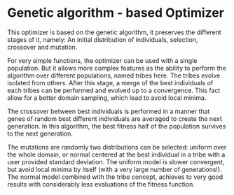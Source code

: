 Genetic algorithm - based Optimizer 
==================================

This optimizer is based on the genetic algorithm, it preserves the different stages of it, namely: An initial distribution of individuals, selection, crossover and mutation.

For very simple functions, the optimizer can be used with a single population. But it allows more complex features as the ability to perform the algorithm over different populations, named tribes here. The tribes evolve isolated from others. After this stage, a merge of the best individuals of each tribes can be performed and evolved up to a convergence. This fact allow for a better domain sampling, which lead to avoid local minima.

The crossover between best individuals is performed in a manner that genes of random best different individuals are averaged to create the next generation. In this algorithm, the best fitness half of the population survives to the next generation.

The mutations are randomly two distributions can be selected: uniform over the whole domain, or normal centered at the best individual in a tribe with a user provided standard deviation. The uniform model is slower convergent, but avoid local minima by itself (with a very large number of generations!). The normal model combined with the tribe concept, achieves to very good results with considerably less evaluations of the fitness function. 
